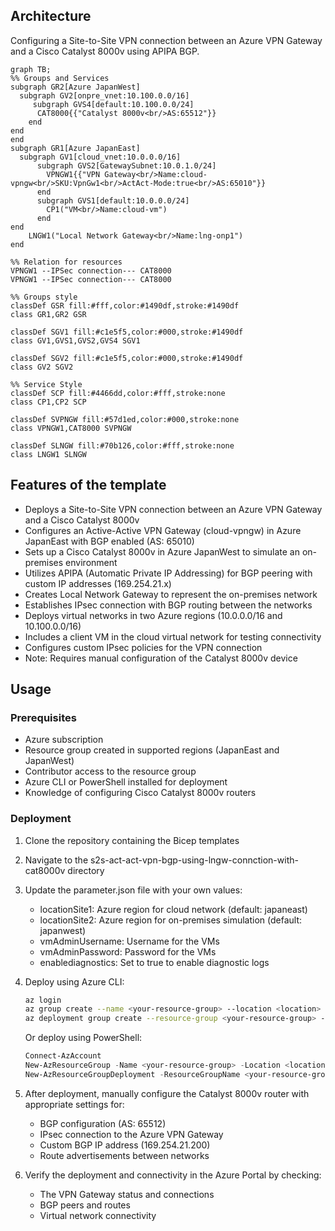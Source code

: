 ## Architecture
Configuring a Site-to-Site VPN connection between an Azure VPN Gateway and a Cisco Catalyst 8000v using APIPA BGP.

```mermaid
graph TB;
%% Groups and Services
subgraph GR2[Azure JapanWest]
  subgraph GV2[onpre_vnet:10.100.0.0/16]
     subgraph GVS4[default:10.100.0.0/24]
      CAT8000{{"Catalyst 8000v<br/>AS:65512"}}
    end
end
end
subgraph GR1[Azure JapanEast]
  subgraph GV1[cloud_vnet:10.0.0.0/16]
      subgraph GVS2[GatewaySubnet:10.0.1.0/24]
        VPNGW1{{"VPN Gateway<br/>Name:cloud-vpngw<br/>SKU:VpnGw1<br/>ActAct-Mode:true<br/>AS:65010"}}
      end
      subgraph GVS1[default:10.0.0.0/24]
        CP1("VM<br/>Name:cloud-vm")
      end
end
    LNGW1("Local Network Gateway<br/>Name:lng-onp1")
end

%% Relation for resources
VPNGW1 --IPSec connection--- CAT8000
VPNGW1 --IPSec connection--- CAT8000

%% Groups style
classDef GSR fill:#fff,color:#1490df,stroke:#1490df
class GR1,GR2 GSR

classDef SGV1 fill:#c1e5f5,color:#000,stroke:#1490df
class GV1,GVS1,GVS2,GVS4 SGV1

classDef SGV2 fill:#c1e5f5,color:#000,stroke:#1490df
class GV2 SGV2
 
%% Service Style
classDef SCP fill:#4466dd,color:#fff,stroke:none
class CP1,CP2 SCP

classDef SVPNGW fill:#57d1ed,color:#000,stroke:none
class VPNGW1,CAT8000 SVPNGW

classDef SLNGW fill:#70b126,color:#fff,stroke:none
class LNGW1 SLNGW

```

## Features of the template

- Deploys a Site-to-Site VPN connection between an Azure VPN Gateway and a Cisco Catalyst 8000v
- Configures an Active-Active VPN Gateway (cloud-vpngw) in Azure JapanEast with BGP enabled (AS: 65010)
- Sets up a Cisco Catalyst 8000v in Azure JapanWest to simulate an on-premises environment
- Utilizes APIPA (Automatic Private IP Addressing) for BGP peering with custom IP addresses (169.254.21.x)
- Creates Local Network Gateway to represent the on-premises network
- Establishes IPsec connection with BGP routing between the networks
- Deploys virtual networks in two Azure regions (10.0.0.0/16 and 10.100.0.0/16)
- Includes a client VM in the cloud virtual network for testing connectivity
- Configures custom IPsec policies for the VPN connection
- Note: Requires manual configuration of the Catalyst 8000v device

## Usage

### Prerequisites
- Azure subscription
- Resource group created in supported regions (JapanEast and JapanWest)
- Contributor access to the resource group
- Azure CLI or PowerShell installed for deployment
- Knowledge of configuring Cisco Catalyst 8000v routers

### Deployment

1. Clone the repository containing the Bicep templates
2. Navigate to the s2s-act-act-vpn-bgp-using-lngw-connction-with-cat8000v directory
3. Update the parameter.json file with your own values:
   - locationSite1: Azure region for cloud network (default: japaneast)
   - locationSite2: Azure region for on-premises simulation (default: japanwest)
   - vmAdminUsername: Username for the VMs
   - vmAdminPassword: Password for the VMs
   - enablediagnostics: Set to true to enable diagnostic logs

4. Deploy using Azure CLI:
   ```bash
   az login
   az group create --name <your-resource-group> --location <location>
   az deployment group create --resource-group <your-resource-group> --template-file main.bicep --parameters parameter.json
   ```

   Or deploy using PowerShell:
   ```powershell
   Connect-AzAccount
   New-AzResourceGroup -Name <your-resource-group> -Location <location>
   New-AzResourceGroupDeployment -ResourceGroupName <your-resource-group> -TemplateFile main.bicep -TemplateParameterFile parameter.json
   ```

5. After deployment, manually configure the Catalyst 8000v router with appropriate settings for:
   - BGP configuration (AS: 65512)
   - IPsec connection to the Azure VPN Gateway
   - Custom BGP IP address (169.254.21.200)
   - Route advertisements between networks

6. Verify the deployment and connectivity in the Azure Portal by checking:
   - The VPN Gateway status and connections
   - BGP peers and routes
   - Virtual network connectivity
